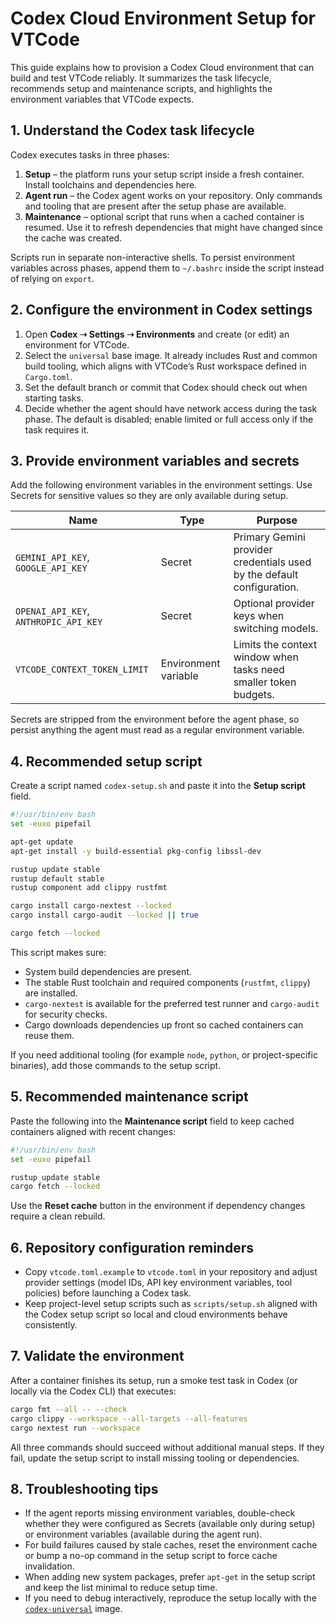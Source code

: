 # Codex Cloud Environment Setup for VTCode

This guide explains how to provision a Codex Cloud environment that can build and test
VTCode reliably. It summarizes the task lifecycle, recommends setup and maintenance
scripts, and highlights the environment variables that VTCode expects.

## 1. Understand the Codex task lifecycle

Codex executes tasks in three phases:

1. **Setup** – the platform runs your setup script inside a fresh container. Install toolchains
    and dependencies here.
2. **Agent run** – the Codex agent works on your repository. Only commands and tooling that
    are present after the setup phase are available.
3. **Maintenance** – optional script that runs when a cached container is resumed. Use it to
    refresh dependencies that might have changed since the cache was created.

Scripts run in separate non-interactive shells. To persist environment variables across phases,
append them to `~/.bashrc` inside the script instead of relying on `export`.

## 2. Configure the environment in Codex settings

1. Open **Codex ➝ Settings ➝ Environments** and create (or edit) an environment for VTCode.
2. Select the `universal` base image. It already includes Rust and common build tooling, which
    aligns with VTCode’s Rust workspace defined in `Cargo.toml`.
3. Set the default branch or commit that Codex should check out when starting tasks.
4. Decide whether the agent should have network access during the task phase. The default is
    disabled; enable limited or full access only if the task requires it.

## 3. Provide environment variables and secrets

Add the following environment variables in the environment settings. Use Secrets for sensitive
values so they are only available during setup.

| Name | Type | Purpose |
| --- | --- | --- |
| `GEMINI_API_KEY`, `GOOGLE_API_KEY` | Secret | Primary Gemini provider credentials used by the default configuration. |
| `OPENAI_API_KEY`, `ANTHROPIC_API_KEY` | Secret | Optional provider keys when switching models. |
| `VTCODE_CONTEXT_TOKEN_LIMIT` | Environment variable | Limits the context window when tasks need smaller token budgets. |

Secrets are stripped from the environment before the agent phase, so persist anything the agent
must read as a regular environment variable.

## 4. Recommended setup script

Create a script named `codex-setup.sh` and paste it into the **Setup script** field.

```bash
#!/usr/bin/env bash
set -euxo pipefail

apt-get update
apt-get install -y build-essential pkg-config libssl-dev

rustup update stable
rustup default stable
rustup component add clippy rustfmt

cargo install cargo-nextest --locked
cargo install cargo-audit --locked || true

cargo fetch --locked
```

This script makes sure:

- System build dependencies are present.
- The stable Rust toolchain and required components (`rustfmt`, `clippy`) are installed.
- `cargo-nextest` is available for the preferred test runner and `cargo-audit` for security checks.
- Cargo downloads dependencies up front so cached containers can reuse them.

If you need additional tooling (for example `node`, `python`, or project-specific binaries), add
those commands to the setup script.

## 5. Recommended maintenance script

Paste the following into the **Maintenance script** field to keep cached containers aligned with
recent changes:

```bash
#!/usr/bin/env bash
set -euxo pipefail

rustup update stable
cargo fetch --locked
```

Use the **Reset cache** button in the environment if dependency changes require a clean rebuild.

## 6. Repository configuration reminders

- Copy `vtcode.toml.example` to `vtcode.toml` in your repository and adjust provider settings
    (model IDs, API key environment variables, tool policies) before launching a Codex task.
- Keep project-level setup scripts such as `scripts/setup.sh` aligned with the Codex setup script
    so local and cloud environments behave consistently.

## 7. Validate the environment

After a container finishes its setup, run a smoke test task in Codex (or locally via the Codex
CLI) that executes:

```bash
cargo fmt --all -- --check
cargo clippy --workspace --all-targets --all-features
cargo nextest run --workspace
```

All three commands should succeed without additional manual steps. If they fail, update the setup
script to install missing tooling or dependencies.

## 8. Troubleshooting tips

- If the agent reports missing environment variables, double-check whether they were configured as
    Secrets (available only during setup) or environment variables (available during the agent run).
- For build failures caused by stale caches, reset the environment cache or bump a no-op command in
    the setup script to force cache invalidation.
- When adding new system packages, prefer `apt-get` in the setup script and keep the list minimal to
    reduce setup time.
- If you need to debug interactively, reproduce the setup locally with the
    [`codex-universal`](https://github.com/openai/codex-universal) image.
